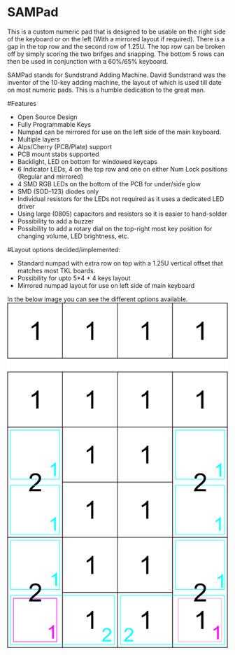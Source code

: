 # SAMPad

This is a custom numeric pad that is designed to be usable on the right side of the keyboard or on the left (With a mirrored layout if required).
There is a gap in the top row and the second row of 1.25U. The top row can be broken off by simply scoring the two brifges and snapping.
The bottom 5 rows can then be used in conjunction with a 60%/65% keyboard.

SAMPad stands for Sundstrand Adding Machine. David Sundstrand was the inventor of the 10-key adding machine, the layout of which is used till date on most numeric pads. This is a humble dedication to the great man.

#Features
- Open Source Design
- Fully Programmable Keys
- Numpad can be mirrored for use on the left side of the main keyboard.
- Multiple layers
- Alps/Cherry (PCB/Plate) support
- PCB mount stabs supported
- Backlight, LED on bottom for windowed keycaps
- 6 Indicator LEDs, 4 on the top row and one on either Num Lock positions (Regular and mirrored)
- 4 SMD RGB LEDs on the bottom of the PCB for under/side glow
- SMD (SOD-123) diodes only
- Individual resistors for the LEDs not required as it uses a dedicated LED driver
- Using large (0805) capacitors and resistors so it is easier to hand-solder
- Possibility to add a buzzer
- Possibility to add a rotary dial on the top-right most key position for changing volume, LED brightness, etc.

#Layout options decided/implemented:
- Standard numpad with extra row on top with a 1.25U vertical offset that matches most TKL boards.
- Possibility for upto 5*4 + 4 keys layout
- Mirrored numpad layout for use on left side of main keyboard

In the below image you can see the different options available.
![Layout Options](layouts.png)
